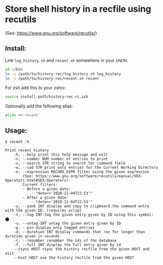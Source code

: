 # Store shell history in a recfile using recutils
(See: https://www.gnu.org/software/recutils/)

## Install:
Link `log_history.sh` and `recent.sh` somewhere in your `$PATH`:

```bash
cd ~/bin
ln -s /path/to/history-rec/log_history.sh log_history
ln -s /path/to/history-rec/recent.sh recent
```

For zsh add this to your zshrc:

```bash
source install-path/history-rec-rc.zsh
```

Optionally add the following alias:

```bash
alias r='recent'
```

## Usage:
```
$ recent -h

Print recent history
    -h, --help print this help message and exit
    -n, --number NUM number of entries to print
    -s, --search STR string to search for command field
    -w, --cwd STR print only entries for the Current Working Directory
    -e, --expression RECORD_EXPR filter using the given expression
        (See: https://www.gnu.org/software/recutils/manual/SEX-Operators.html#SEX-Operators).
        Current filters:
        - Before a given date:
            - "date<<'2020-11-04T22:53'"
        - After a given date:
            - "date>>'2020-11-04T22:53'"
    -y, --yank INT display and copy to clipboard the command entry with the given ID. (requires xclip)
    -t, --tag INT tag the given entry given by ID using this symbol: ⬤
    -u, --untag INT untag the given entry given by ID
    -p, --pin display only tagged entries
    -d, --duration INT display commands that ran for longer than duration given in seconds
    -r, --renumber renumber the ids of the database
    -f, --full INT display the full entry given by id
    --rsync HOST rsync the history recfile from the given HOST and exit
    --host HOST use the history recfile from the given HOST
```
